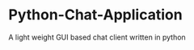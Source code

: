 Python-Chat-Application
=======================

A light weight GUI based chat client written in python 
